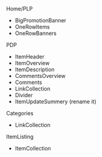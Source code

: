 Home/PLP
- BigPromotionBanner
- OneRowItems
- OneRowBanners

PDP
- ItemHeader
- ItemOverview
- ItemDescription
- CommentsOverview
- Comments
- LinkCollection
- Divider
- ItemUpdateSummery (rename it)

Categories
- LinkCollection

ItemListing
- ItemCollection

